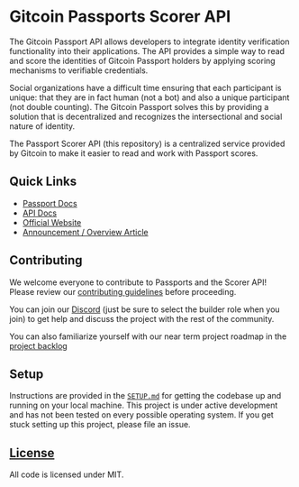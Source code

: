 # Gitcoin Passports Scorer API

The Gitcoin Passport API allows developers to integrate identity verification
functionality into their applications. The API provides a simple way to read and
score the identities of Gitcoin Passport holders by applying scoring mechanisms
to verifiable credentials.

Social organizations have a difficult time ensuring that each participant is
unique: that they are in fact human (not a bot) and also a unique participant
(not double counting). The Gitcoin Passport solves this by providing
a solution that is decentralized and recognizes the intersectional and social
nature of identity.

The Passport Scorer API (this repository) is a centralized service provided by
Gitcoin to make it easier to read and work with Passport scores.

## Quick Links

- [Passport Docs](https://docs.passport.gitcoin.co/)
- [API Docs](https://api.scorer.gitcoin.co/docs)
- [Official Website](https://go.gitcoin.co/passport?utm_source=scorer-api-repo&utm_medium=referral&utm_content=Passport)
- [Announcement / Overview Article](https://go.gitcoin.co/blog/intro-to-passport)

## Contributing

We welcome everyone to contribute to Passports and the Scorer API! Please review
our [contributing guidelines](./CONTRIBUTING.md) before proceeding.

You can join our [Discord](https://discord.gg/w6K2wwHr) (just be sure to select
the builder role when you join) to get help and discuss the project with the
rest of the community.

You can also familiarize yourself with our near term project roadmap in the
[project backlog](https://github.com/orgs/gitcoinco/projects/6)

## Setup

Instructions are provided in the [`SETUP.md`](./SETUP.md) for getting the
codebase up and running on your local machine. This project is under active
development and has not been tested on every possible operating system. If you
get stuck setting up this project, please file an issue.

## [License](./LICENSE)

All code is licensed under MIT.

